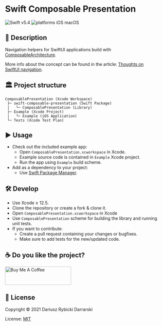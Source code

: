 # Swift Composable Presentation

![Swift v5.4](https://img.shields.io/badge/swift-v5.4-orange.svg)
![platforms iOS macOS](https://img.shields.io/badge/platforms-iOS_macOS-blue.svg)

## 📝 Description

Navigation helpers for SwiftUI applications build with [ComposableArchitecture](https://github.com/pointfreeco/swift-composable-architecture/).

More info about the concept can be found in the article: [Thoughts on SwiftUI navigation](https://github.com/darrarski/darrarski/blob/main/2021/04/Thoughts-on-SwiftUI-navigation/README.md).

## 🏛 Project structure

```
ComposablePresentation (Xcode Workspace)
 ├─ swift-composable-presentation (Swift Package)
 |   └─ ComposablePresentation (Library)
 ├─ Example (Xcode Project)
 |   └─ Example (iOS Application)
 └─ Tests (Xcode Test Plan)
```

## ▶️ Usage

- Check out the included example app:
    - Open `ComposablePresentation.xcworkspace` in Xcode.
    - Example source code is contained in `Example` Xcode project.
    - Run the app using `Example` build scheme.
- Add as a dependency to your project:
    - Use [Swift Package Manager](https://swift.org/package-manager/).

## 🛠 Develop

- Use Xcode ≥ 12.5.
- Clone the repository or create a fork & clone it.
- Open `ComposablePresentation.xcworkspace` in Xcode
- Use `ComposablePresentation` scheme for building the library and running unit tests.
- If you want to contribute:
    - Create a pull request containing your changes or bugfixes.
    - Make sure to add tests for the new/updated code.

## ☕️ Do you like the project?

<a href="https://www.buymeacoffee.com/darrarski" target="_blank"><img src="https://cdn.buymeacoffee.com/buttons/v2/default-yellow.png" alt="Buy Me A Coffee" height="60" width="217" style="height: 60px !important;width: 217px !important;" ></a>

## 📄 License

Copyright © 2021 Dariusz Rybicki Darrarski

License: [MIT](LICENSE)
